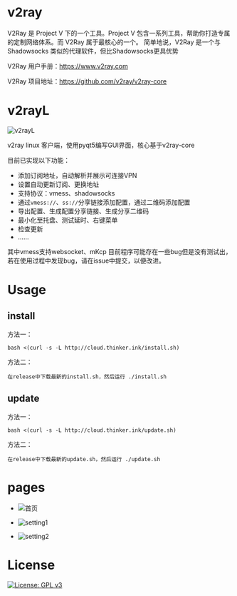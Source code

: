 # v2ray
V2Ray 是 Project V 下的一个工具。Project V 包含一系列工具，帮助你打造专属的定制网络体系。而 V2Ray 属于最核心的一个。 简单地说，V2Ray 是一个与 Shadowsocks 类似的代理软件，但比Shadowsocks更具优势

V2Ray 用户手册：https://www.v2ray.com

V2Ray 项目地址：https://github.com/v2ray/v2ray-core

# v2rayL

![v2rayL](http://cloud.thinker.ink/images/857633d396d9f89cc606c0666194f45f.png)

v2ray linux 客户端，使用pyqt5编写GUI界面，核心基于v2ray-core

目前已实现以下功能：

- 添加订阅地址，自动解析并展示可连接VPN
- 设置自动更新订阅、更换地址
- 支持协议：vmess、shadowsocks
- 通过`vmess://`、`ss://`分享链接添加配置，通过二维码添加配置
- 导出配置、生成配置分享链接、生成分享二维码
- 最小化至托盘、测试延时、右键菜单
- 检查更新
- ......

其中vmess支持websocket、mKcp
目前程序可能存在一些bug但是没有测试出，若在使用过程中发现bug，请在issue中提交，以便改进。

# Usage

## install
方法一：
```
bash <(curl -s -L http://cloud.thinker.ink/install.sh)
```
方法二：
```
在release中下载最新的install.sh，然后运行 ./install.sh
```

## update
方法一：
```
bash <(curl -s -L http://cloud.thinker.ink/update.sh)
```
方法二：
```
在release中下载最新的update.sh，然后运行 ./update.sh
```

# pages

- ![首页](http://cloud.thinker.ink/images/690c3ea3c5357273beeef2e6b0c573ee.png)

- ![setting1](http://cloud.thinker.ink/images/c7c0cafc297d6be5ea6bb7ebcd3a1375.png)

- ![setting2](http://cloud.thinker.ink/images/37239b8753e2344872477c518a9cd4c8.png)

# License

[![License: GPL v3](https://img.shields.io/badge/License-GPL%20v3-blue.svg)](https://www.gnu.org/licenses/gpl-3.0)


